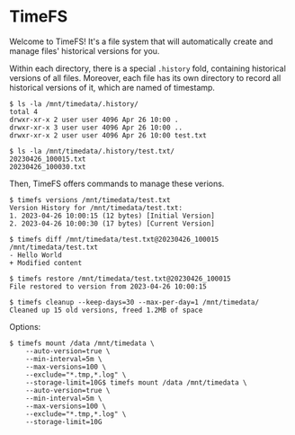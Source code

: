# TimeFS

Welcome to TimeFS! It's a file system that will automatically create and manage files' historical versions for you.


Within each directory, there is a special `.history` fold, containing historical versions of all files. Moreover, each file has its own directory to record all historical versions of it, which are named of timestamp.

```
$ ls -la /mnt/timedata/.history/
total 4
drwxr-xr-x 2 user user 4096 Apr 26 10:00 .
drwxr-xr-x 3 user user 4096 Apr 26 10:00 ..
drwxr-xr-x 2 user user 4096 Apr 26 10:00 test.txt

$ ls -la /mnt/timedata/.history/test.txt/
20230426_100015.txt
20230426_100030.txt
```

Then, TimeFS offers commands to manage these verions.

```
$ timefs versions /mnt/timedata/test.txt
Version History for /mnt/timedata/test.txt:
1. 2023-04-26 10:00:15 (12 bytes) [Initial Version]
2. 2023-04-26 10:00:30 (17 bytes) [Current Version]

$ timefs diff /mnt/timedata/test.txt@20230426_100015 /mnt/timedata/test.txt
- Hello World
+ Modified content

$ timefs restore /mnt/timedata/test.txt@20230426_100015
File restored to version from 2023-04-26 10:00:15

$ timefs cleanup --keep-days=30 --max-per-day=1 /mnt/timedata/
Cleaned up 15 old versions, freed 1.2MB of space
```

Options:

```
$ timefs mount /data /mnt/timedata \
    --auto-version=true \
    --min-interval=5m \
    --max-versions=100 \
    --exclude="*.tmp,*.log" \
    --storage-limit=10G$ timefs mount /data /mnt/timedata \
    --auto-version=true \
    --min-interval=5m \
    --max-versions=100 \
    --exclude="*.tmp,*.log" \
    --storage-limit=10G
```